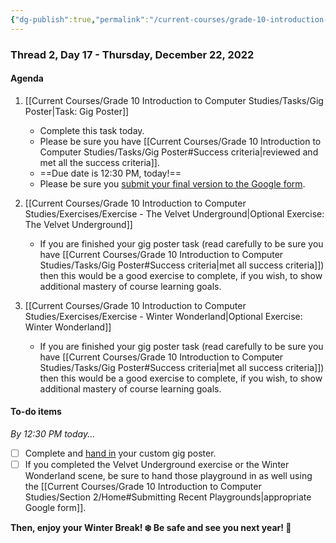 ```yaml
---
{"dg-publish":true,"permalink":"/current-courses/grade-10-introduction-to-computer-studies/section-2/thread-2/day-17/","dgHomeLink":false}
---
```


### Thread 2, Day 17 - Thursday, December 22, 2022
#### Agenda

1. [[Current Courses/Grade 10 Introduction to Computer Studies/Tasks/Gig Poster\|Task: Gig Poster]]
	- Complete this task today.
	- Please be sure you have [[Current Courses/Grade 10 Introduction to Computer Studies/Tasks/Gig Poster#Success criteria\|reviewed and met all the success criteria]].
	- ==Due date is 12:30 PM, today!==
	- Please be sure you [submit your final version to the Google form](https://docs.google.com/forms/d/e/1FAIpQLSd9-9cXs7-So0I4RFkgxi0eS0JoGtwZn00YffrH_vv5zXiG_w/viewform).

2. [[Current Courses/Grade 10 Introduction to Computer Studies/Exercises/Exercise - The Velvet Underground\|Optional Exercise: The Velvet Underground]]
	- If you are finished your gig poster task (read carefully to be sure you have [[Current Courses/Grade 10 Introduction to Computer Studies/Tasks/Gig Poster#Success criteria\|met all success criteria]]) then this would be a good exercise to complete, if you wish, to show additional mastery of course learning goals.
	
3.  [[Current Courses/Grade 10 Introduction to Computer Studies/Exercises/Exercise - Winter Wonderland\|Optional Exercise: Winter Wonderland]]
	- If you are finished your gig poster task (read carefully to be sure you have [[Current Courses/Grade 10 Introduction to Computer Studies/Tasks/Gig Poster#Success criteria\|met all success criteria]]) then this would be a good exercise to complete, if you wish, to show additional mastery of course learning goals.

#### To-do items
*By 12:30 PM today...*

- [ ] Complete and [hand in](https://docs.google.com/forms/d/e/1FAIpQLSd9-9cXs7-So0I4RFkgxi0eS0JoGtwZn00YffrH_vv5zXiG_w/viewform) your custom gig poster.
- [ ] If you completed the Velvet Underground exercise or the Winter Wonderland scene, be sure to hand those playground in as well using the [[Current Courses/Grade 10 Introduction to Computer Studies/Section 2/Home#Submitting Recent Playgrounds\|appropriate Google form]].

**Then, enjoy your Winter Break! ❄️ Be safe and see you next year! 🎉**
